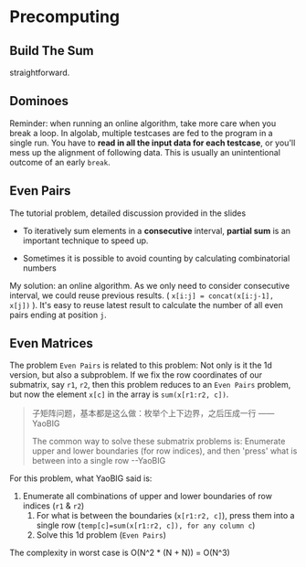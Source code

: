 # Precomputing



## Build The Sum

straightforward.



## Dominoes

Reminder: when running an online algorithm, take more care when you break a loop. In algolab, multiple testcases are fed to the program in a single run. You have to **read in all the input data for each testcase**, or you'll mess up the alignment of following data. This is usually an unintentional outcome of an early `break`.



## Even Pairs

The tutorial problem, detailed discussion provided in the slides

- To iteratively sum elements in a **consecutive** interval, **partial sum** is an important technique to speed up.

- Sometimes it is possible to avoid counting by calculating combinatorial numbers



My solution: an online algorithm. As we only need to consider consecutive interval, we could reuse previous results. ( `x[i:j] = concat(x[i:j-1], x[j])` ). It's easy to reuse latest result to calculate the number of all even pairs ending at position `j`.



## Even Matrices

The problem `Even Pairs` is related to this problem: Not only is it the 1d version, but also a subproblem. If we fix the row coordinates of our submatrix, say `r1`, `r2`, then this problem reduces to an `Even Pairs` problem, but now the element `x[c]` in the array is `sum(x[r1:r2, c])`. 



> 子矩阵问题，基本都是这么做：枚举个上下边界，之后压成一行 ——YaoBIG
>
> The common way to solve these submatrix problems is: Enumerate upper and lower boundaries (for row indices), and then 'press' what is between into a single row --YaoBIG



For this problem, what YaoBIG said is:

1. Enumerate all combinations of upper and lower boundaries of row indices (`r1` & `r2`)
   1. For what is between the boundaries (`x[r1:r2, c]`), press them into a single row (`temp[c]=sum(x[r1:r2, c]), for any column c`)
   2. Solve this 1d problem (`Even Pairs`)

The complexity in worst case is O(N^2 * (N + N)) = O(N^3)